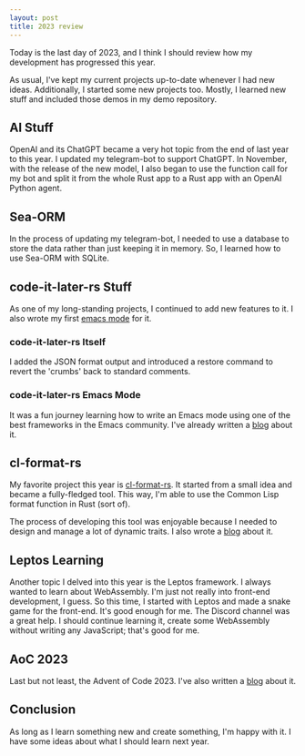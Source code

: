 ```yaml
---
layout: post
title: 2023 review
---
```


Today is the last day of 2023, and I think I should review how my development has progressed this year.

As usual, I've kept my current projects up-to-date whenever I had new ideas. Additionally, I started some new projects too. Mostly, I learned new stuff and included those demos in my demo repository.

## AI Stuff ##

OpenAI and its ChatGPT became a very hot topic from the end of last year to this year. I updated my telegram-bot to support ChatGPT. In November, with the release of the new model, I also began to use the function call for my bot and split it from the whole Rust app to a Rust app with an OpenAI Python agent.

## Sea-ORM ##

In the process of updating my telegram-bot, I needed to use a database to store the data rather than just keeping it in memory. So, I learned how to use Sea-ORM with SQLite.

## code-it-later-rs Stuff ##

As one of my long-standing projects, I continued to add new features to it. I also wrote my first [emacs mode](https://github.com/ccqpein/helm-code-it-later) for it.

### code-it-later-rs Itself ###

I added the JSON format output and introduced a restore command to revert the 'crumbs' back to standard comments.

### code-it-later-rs Emacs Mode ###

It was a fun journey learning how to write an Emacs mode using one of the best frameworks in the Emacs community. I've already written a [blog](https://ccqpein.me/Make-my-first-emacs-mode-for-code-it-later-with-helm-framework/) about it.

## cl-format-rs ##

My favorite project this year is [cl-format-rs](#). It started from a small idea and became a fully-fledged tool. This way, I'm able to use the Common Lisp format function in Rust (sort of).

The process of developing this tool was enjoyable because I needed to design and manage a lot of dynamic traits. I also wrote a [blog](https://ccqpein.me/Make-Common-Lisp-format-function-into-Rust/) about it.

## Leptos Learning ##

Another topic I delved into this year is the Leptos framework. I always wanted to learn about WebAssembly. I'm just not really into front-end development, I guess. So this time, I started with Leptos and made a snake game for the front-end. It's good enough for me. The Discord channel was a great help. I should continue learning it, create some WebAssembly without writing any JavaScript; that's good for me.

## AoC 2023 ##

Last but not least, the Advent of Code 2023. I've also written a [blog](https://ccqpein.me/Advent-of-Code-2023-journey/) about it.

## Conclusion ##

As long as I learn something new and create something, I'm happy with it. I have some ideas about what I should learn next year.
